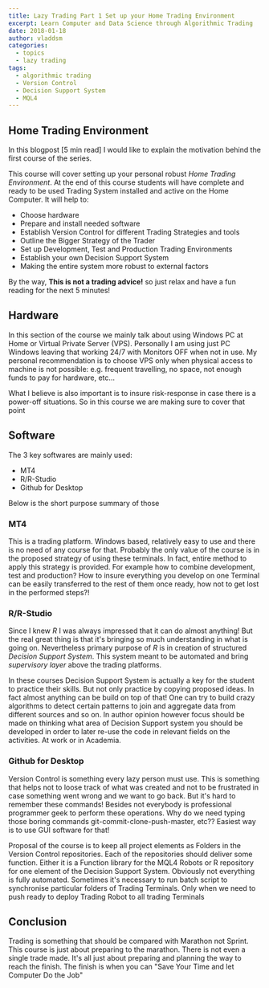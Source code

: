 ```yaml
---
title: Lazy Trading Part 1 Set up your Home Trading Environment
excerpt: Learn Computer and Data Science through Algorithmic Trading
date: 2018-01-18
author: vladdsm
categories:
  - topics
  - lazy trading
tags:
  - algorithmic trading
  - Version Control
  - Decision Support System
  - MQL4
---
```


## Home Trading Environment

In this blogpost [5 min read] I would like to explain the motivation behind the first course of the series. 

This course will cover setting up your personal robust *Home Trading Environment*. At the end of this course students will have complete and ready to be used Trading System installed and active on the Home Computer. It will help to:

* Choose hardware
* Prepare and install needed software
* Establish Version Control for different Trading Strategies and tools
* Outline the Bigger Strategy of the Trader
* Set up Development, Test and Production Trading Environments
* Establish your own Decision Support System
* Making the entire system more robust to external factors

By the way, **This is not a trading advice!** so just relax and have a fun reading for the next 5 minutes!

## Hardware

In this section of the course we mainly talk about using Windows PC at Home or Virtual Private Server (VPS). Personally I am using just PC Windows leaving that working 24/7 with Monitors OFF when not in use. My personal recommendation is to choose VPS only when physical access to machine is not possible: e.g. frequent travelling, no space, not enough funds to pay for hardware, etc…

What I believe is also important is to insure risk-response in case there is a power-off situations. So in this course we are making sure to cover that point

## Software

The 3 key softwares are mainly used:

- MT4
- R/R-Studio
- Github for Desktop

Below is the short purpose summary of those

### MT4

This is a trading platform. Windows based, relatively easy to use and there is no need of any course for that. Probably the only value of the course is in the proposed strategy of using these terminals. In fact, entire method to apply this strategy is provided. For example how to combine development, test and production? How to insure everything you develop on one Terminal can be easily transferred to the rest of them once ready, how not to get lost in the performed steps?!

### R/R-Studio

Since I knew *R* I was always impressed that it can do almost anything! But the real great thing is that it's bringing so much understanding in what is going on. Nevertheless primary purpose of *R* is in creation of structured *Decision Support System*. This system meant to be automated and bring *supervisory layer* above the trading platforms.

In these courses Decision Support System is actually a key for the student to practice their skills. But not only practice by copying proposed ideas. In fact almost anything can be build on top of that! One can try to build crazy algorithms to detect certain patterns to join and aggregate data from different sources and so on. In author opinion however focus should be made on thinking what area of Decision Support system you should be developed in order to later re-use the code in relevant fields on the activities. At work or in Academia.

### Github for Desktop

Version Control is something every lazy person must use. This is something that helps not to loose track of what was created and not to be frustrated in case something went wrong and we want to go back. But it's hard to remember these commands! Besides not everybody is  professional programmer geek to perform these operations. Why do we need typing those boring commands git-commit-clone-push-master, etc?? Easiest way is to use GUI software for that!

Proposal of the course is to keep all project elements as Folders in the Version Control repositories. Each of the repositories should deliver some function. Either it is a Function library for the MQL4 Robots or R repository for one element of the Decision Support System. Obviously not everything is fully automated. Sometimes it's necessary to run batch script to synchronise particular folders of Trading Terminals. Only when we need to push ready to deploy Trading Robot to all trading Terminals

## Conclusion

Trading is something that should be compared with Marathon not Sprint. This course is just about preparing to the marathon. There is not even a single trade made. It's all just about preparing and planning the way to reach the finish. The finish is when you can "Save Your Time and let Computer Do the Job"
